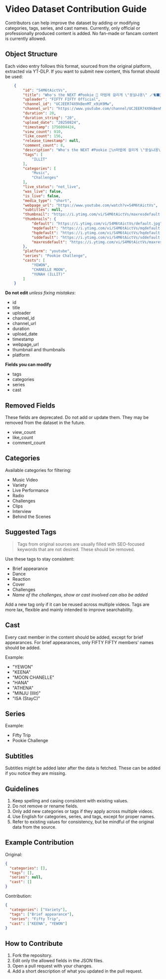 # Video Dataset Contribution Guide

Contributors can help improve the dataset by adding or modifying categories, tags, series, and cast names. Currently, only official or professionally produced content is added. No fan-made or fancam content is currently allowed.

## Object Structure

Each video entry follows this format, sourced from the original platform, extracted via YT-DLP. If you want to submit new content, this format should be used:

```json
	{
		"id": "S4M6tAictVs",
		"title": "Who's the NEXT #Pookie 🩷 마법에 걸리게 \"꿍실냐옹\" 🪄🐈‍⬛🐾  #아일릿 #윤아 선배님과 함께한 #Pookie_Challenge 💞 @ILLIT_official",
		"uploader": "FIFTY FIFTY Official",
		"channel_id": "UCJEER74X9kBenMT_x9iK9Mw",
		"channel_url": "https://www.youtube.com/channel/UCJEER74X9kBenMT_x9iK9Mw",
		"duration": 20,
		"duration_string": "20",
		"upload_date": "20250824",
		"timestamp": 1756004424,
		"view_count": 910,
		"like_count": 156,
		"release_timestamp": null,
		"comment_count": 8,
		"description": "Who's the NEXT #Pookie 🩷\n마법에 걸리게 \"꿍실냐옹\" 🪄🐈‍⬛🐾 \n#아일릿 #윤아 선배님과 함께한 #Pookie_Challenge 💞\n\n#FIFTYFIFTY #피프티피프티\n#CHANELLEMOON #문샤넬\n#YEWON #예원\n#ILLIT #YUNAH\n#푸키챌린지",
		"tags": [
			"ILLIT"
		],
		"categories": [
			"Music",
			"Challenges"
		],
		"live_status": "not_live",
		"was_live": false,
		"is_live": false,
		"media_type": "short",
		"webpage_url": "https://www.youtube.com/watch?v=S4M6tAictVs",
		"subtitles": null,
		"thumbnail": "https://i.ytimg.com/vi/S4M6tAictVs/maxresdefault.jpg",
		"thumbnails": {
			"default": "https://i.ytimg.com/vi/S4M6tAictVs/default.jpg",
			"mqdefault": "https://i.ytimg.com/vi/S4M6tAictVs/mqdefault.jpg",
			"hqdefault": "https://i.ytimg.com/vi/S4M6tAictVs/hqdefault.jpg",
			"sddefault": "https://i.ytimg.com/vi/S4M6tAictVs/sddefault.jpg",
			"maxresdefault": "https://i.ytimg.com/vi/S4M6tAictVs/maxresdefault.jpg"
		},
		"platform": "youtube",
		"series": "Pookie Challenge",
		"casts": [
			"YEWON",
			"CHANELLE MOON",
			"YUNAH (ILLIT)"
		]
	}
```

**Do not edit** *unless fixing mistakes*:
* id
* title
* uploader
* channel_id
* channel_url
* duration
* upload_date
* timestamp
* webpage_url
* thumbnail and thumbnails
* platform

**Fields you can modify**
* tags
* categories
* series
* cast

## Removed Fields

These fields are deprecated. Do not add or update them. They may be removed from the dataset in the future.

* view_count
* like_count
* comment_count

## Categories

Available categories for filtering:

* Music Video
* Variety
* Live Performance
* Radio
* Challenges
* Clips
* Interview
* Behind the Scenes

## Suggested Tags
> Tags from original sources are usually filled with SEO-focused keywords that are not desired. These should be removed.

Use these tags to stay consistent:

* Brief appearance
* Dance
* Reaction
* Cover
* Challenges
* *Name of the challenges, show or cast involved can also be added*

Add a new tag only if it can be reused across multiple videos. Tags are more lax, flexible and mainly intended to improve searchability.

## Cast

Every cast member in the content should be added, except for brief appearances. For brief appearances, only FIFTY FIFTY members' names should be added.

Example:

* "YEWON"
* "KEENA"
* "MOON CHANELLE"
* "HANA"
* "ATHENA"
* "MINJU (Illit)"
* "ISA (StayC)"

## Series

Example:

* Fifty Trip
* Pookie Challenge

## Subtitles

Subtitles might be added later after the data is fetched. These can be added if you notice they are missing.

## Guidelines

1. Keep spelling and casing consistent with existing values.
2. Do not remove or rename fields.
3. Only add new categories or tags if they apply across multiple videos.
4. Use English for categories, series, and tags, except for proper names.
5. Refer to existing values for consistency, but be mindful of the original data from the source.

## Example Contribution

Original:

```json
{
  "categories": [],
  "tags": [],
  "series": null,
  "cast": []
}
```

Contribution:

```json
{
  "categories": ["Variety"],
  "tags": ["Brief appearance"],
  "series": "Fifty Trip",
  "cast": ["KEENA", "YEWON"]
}
```

## How to Contribute

1. Fork the repository.
2. Edit only the allowed fields in the JSON files.
3. Open a pull request with your changes.
4. Add a short description of what you updated in the pull request.

